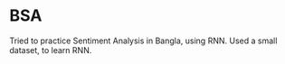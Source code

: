 # BSA
Tried to practice Sentiment Analysis in Bangla, using RNN. Used a small dataset, to learn RNN. 
